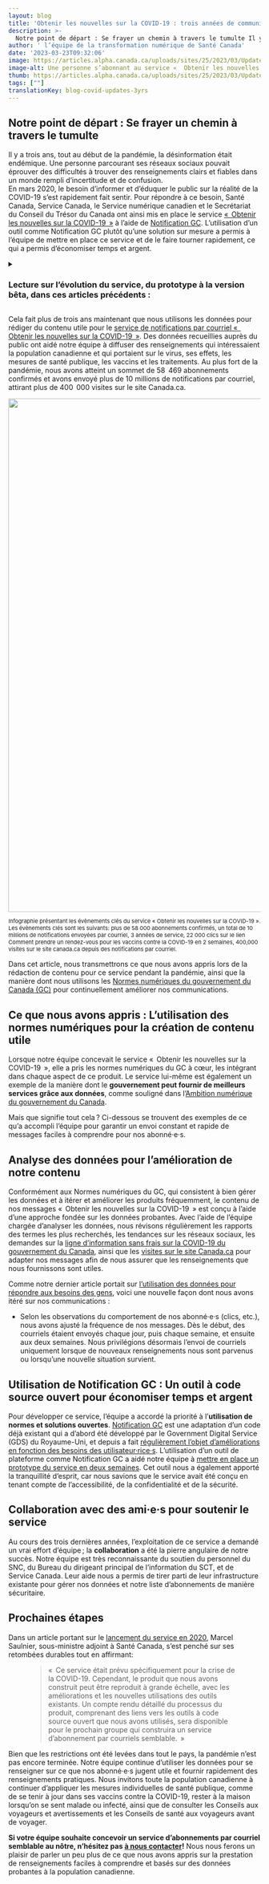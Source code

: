 ```yaml
---
layout: blog
title: 'Obtenir les nouvelles sur la COVID-19 : trois années de communications basées sur les données'
description: >-
  Notre point de départ : Se frayer un chemin à travers le tumulte Il y a trois ans, tout au début de la pandémie, la désinformation était endémique. Une personne parcourant ses réseaux sociaux pouvait éprouver des difficultés à trouver des renseignements clairs et fiables dans un monde rempli d’incertitude et de confusion.En mars 2020,… [Read more<span class="wb-sl"> of Obtenir les nouvelles sur la COVID-19 : trois années de communications basées sur les données</span>](https://articles.alpha.canada.ca/cds-snc/fr/2023/03/23/blog-covid-updates-3yrs/)
author: ' l’équipe de la transformation numérique de Santé Canada'
date: '2023-03-23T09:32:06'
image: https://articles.alpha.canada.ca/uploads/sites/25/2023/03/Updates_FR.jpeg
image-alt: Une personne s’abonnant au service «  Obtenir les nouvelles sur la COVID-19  » sur son téléphone. Le champ de l’adresse courriel doit être rempli.
thumb: https://articles.alpha.canada.ca/uploads/sites/25/2023/03/Updates_FR.jpeg
tags: [""]
translationKey: blog-covid-updates-3yrs
---
```


<h2 class="wp-block-heading" id="h-notre-point-de-depart-se-frayer-un-chemin-a-travers-le-tumulte"><strong>Notre point de départ : Se frayer un chemin à travers le tumulte</strong></h2>



<p>Il y a trois ans, tout au début de la pandémie, la désinformation était endémique. Une personne parcourant ses réseaux sociaux pouvait éprouver des difficultés à trouver des renseignements clairs et fiables dans un monde rempli d’incertitude et de confusion.<br>En mars 2020, le besoin d’informer et d’éduquer le public sur la réalité de la COVID-19 s’est rapidement fait sentir. Pour répondre à ce besoin, Santé Canada, Service Canada, le Service numérique canadien et le Secrétariat du Conseil du Trésor du Canada ont ainsi mis en place le service <a href="https://www.canada.ca/fr/service-web-gere/obtenez-nouvelles-covid-19.html" target="_blank" rel="noreferrer noopener">«  Obtenir les nouvelles sur la COVID-19  »</a> à l’aide de <a href="https://notification.canada.ca/accueil" target="_blank" rel="noreferrer noopener">Notification GC</a>. L’utilisation d’un outil comme Notification GC plutôt qu’une solution sur mesure a permis à l’équipe de mettre en place ce service et de le faire tourner rapidement, ce qui a permis d’économiser temps et argent.</p>



<details class="wp-block-cds-snc-expander"><summary><h3>Lecture sur l’évolution du service, du prototype à la version bêta, dans ces articles précédents&nbsp;:</h3></summary><div class="wp-block-cds-snc-expander"><a href="https://numerique.canada.ca/2020/05/13/obtenir-les-nouvelles-sur-la-covid-19-service-de-notification-par-courriel/" target="_blank" rel="noreferrer noopener">Obtenir les nouvelles sur la COVID-19 — service de notifications par courriel</a> (mai 2020)<br><a href="https://numerique.canada.ca/2020/06/17/lancement-dun-service-alpha/" target="_blank" rel="noreferrer noopener">Lancement d’une version alpha du service</a> (juin 2020)<br><a href="https://numerique.canada.ca/2021/07/28/utiliser-les-donn%C3%A9es-pour-r%C3%A9pondre-aux-besoins-dinformation-pendant-la-pand%C3%A9mie/" target="_blank" rel="noreferrer noopener">Utilisation des données pour répondre aux besoins d’information pendant une pandémie</a> (juillet 2021)<br><a href="https://numerique.canada.ca/2022/04/05/r%C3%A9flexions-sur-un-service-au-bout-de-100-semaines/" target="_blank" rel="noreferrer noopener">Réflexions sur un service au bout de 100 semaines</a> (avril 2022) </div></details>



<p></p>



<p>Cela fait plus de trois ans maintenant que nous utilisons les données pour rédiger du contenu utile pour le <a href="https://numerique.canada.ca/2020/05/13/obtenir-les-nouvelles-sur-la-covid-19-service-de-notification-par-courriel/" target="_blank" rel="noreferrer noopener">service de notifications par courriel «  Obtenir les nouvelles sur la COVID-19  »</a>. Des données recueillies auprès du public ont aidé notre équipe à diffuser des renseignements qui intéressaient la population canadienne et qui portaient sur le virus, ses effets, les mesures de santé publique, les vaccins et les traitements. Au plus fort de la pandémie, nous avons atteint un sommet de 58  469 abonnements confirmés et avons envoyé plus de 10 millions de notifications par courriel, attirant plus de 400  000 visites sur le site Canada.ca.</p>


<img loading="lazy" decoding="async" width="1024" height="430" src="https://articles.alpha.canada.ca/uploads/sites/25/2023/03/NotifyInforgraphie_FR-NEWEST-1024x430.png" alt="" class="wp-image-1009" style="max-width: 100%;height: auto;" srcset="https://articles.alpha.canada.ca/uploads/sites/25/2023/03/NotifyInforgraphie_FR-NEWEST-1024x430.png 1024w, https://articles.alpha.canada.ca/uploads/sites/25/2023/03/NotifyInforgraphie_FR-NEWEST-300x126.png 300w, https://articles.alpha.canada.ca/uploads/sites/25/2023/03/NotifyInforgraphie_FR-NEWEST-768x323.png 768w, https://articles.alpha.canada.ca/uploads/sites/25/2023/03/NotifyInforgraphie_FR-NEWEST.png 1200w" sizes="auto, (max-width: 1024px) 100vw, 1024px" />


<p style="font-size:11px">Infographie présentant les évènements clés du service « Obtenir les nouvelles sur la COVID-19 ». Les évènements clés sont les suivants: plus de 58 000 abonnements confirmés, un total de 10 millions de notifications envoyées par courriel, 3 années de service, 22 000 clics sur le lien Comment prendre un rendez-vous pour les vaccins contre la COVID-19 en 2 semaines, 400,000 visites sur le site canada.ca depuis des notifications par courriel.</p>



<p>Dans cet article, nous transmettrons ce que nous avons appris lors de la rédaction de contenu pour ce service pendant la pandémie, ainsi que la manière dont nous utilisons les <a href="https://www.canada.ca/fr/gouvernement/systeme/gouvernement-numerique/normes-numeriques-gouvernement-canada.html" target="_blank" rel="noreferrer noopener">Normes numériques du gouvernement du Canada (GC)</a> pour continuellement améliorer nos communications.</p>



<h2 class="wp-block-heading"><strong>Ce que nous avons appris : L’utilisation des normes numériques pour la création de contenu utile</strong><br></h2>



<p>Lorsque notre équipe concevait le service «  Obtenir les nouvelles sur la COVID-19  », elle a pris les normes numériques du GC à cœur, les intégrant dans chaque aspect de ce produit. Le service lui-même est également un exemple de la manière dont le <strong>gouvernement peut fournir de meilleurs services grâce aux données</strong>, comme souligné dans l’<a href="https://www.canada.ca/fr/gouvernement/systeme/gouvernement-numerique/plans-strategiques-operations-numeriques-gouvernement-canada/ambition-numerique-canada.html" target="_blank" rel="noreferrer noopener">Ambition numérique du gouvernement du Canada</a>.</p>



<p>Mais que signifie tout cela ? Ci-dessous se trouvent des exemples de ce qu’a accompli l’équipe pour garantir un envoi constant et rapide de messages faciles à comprendre pour nos abonné·e·s.</p>



<h2 class="wp-block-heading"><strong>Analyse des données pour l’amélioration de notre contenu</strong></h2>



<p>Conformément aux Normes numériques du GC, qui consistent à bien gérer les données et à itérer et améliorer les produits fréquemment, le contenu de nos messages «  Obtenir les nouvelles sur la COVID-19  » est conçu à l’aide d’une approche fondée sur les données probantes. Avec l’aide de l’équipe chargée d’analyser les données, nous révisons régulièrement les rapports des termes les plus recherchés, les tendances sur les réseaux sociaux, les demandes sur la <a href="https://sante.canada.ca/fr/sante-publique/organisation/contactez-nous.html" target="_blank" rel="noreferrer noopener">ligne d’information sans frais sur la COVID-19 du gouvernement du Canada</a>, ainsi que les <a href="https://www.canada.ca/fr/sante-publique/services/maladies/maladie-coronavirus-covid-19.html" target="_blank" rel="noreferrer noopener">visites sur le site Canada.ca</a> pour adapter nos messages afin de nous assurer que les renseignements que nous fournissons sont utiles.</p>



<p>Comme notre dernier article portait sur <a href="https://numerique.canada.ca/2021/07/28/utiliser-les-donn%C3%A9es-pour-r%C3%A9pondre-aux-besoins-dinformation-pendant-la-pand%C3%A9mie/" target="_blank" rel="noreferrer noopener">l’utilisation des données pour répondre aux besoins des gens</a>, voici une nouvelle façon dont nous avons itéré sur nos communications :</p>



<ul class="wp-block-list">
<li>Selon les observations du comportement de nos abonné·e·s (clics, etc.), nous avons ajusté la fréquence de nos messages. Dès le début, des courriels étaient envoyés chaque jour, puis chaque semaine, et ensuite aux deux semaines. Nous privilégions désormais l’envoi de courriels uniquement lorsque de nouveaux renseignements nous sont parvenus ou lorsqu’une nouvelle situation survient.</li>
</ul>



<h2 class="wp-block-heading"><strong>Utilisation de Notification GC : Un outil à code source ouvert pour économiser temps et argent</strong></h2>



<p>Pour développer ce service, l’équipe a accordé la priorité à l’<strong>utilisation de normes et solutions ouvertes</strong>. <a href="https://notification.canada.ca" target="_blank" rel="noreferrer noopener">Notification GC</a> est une adaptation d’un code déjà existant qui a d’abord été développé par le Government Digital Service (GDS) du Royaume-Uni, et depuis a fait <a href="https://numerique.canada.ca/2021/02/01/gc-notification-maintenant-en-version-b%C3%AAta/" target="_blank" rel="noreferrer noopener">régulièrement l’objet d’améliorations en fonction des besoins des utilisateur·rice·s</a>. L’utilisation d’un outil de plateforme comme Notification GC a aidé notre équipe à <a href="https://twitter.com/SNC_GC/status/1392482122720501762" target="_blank" rel="noreferrer noopener">mettre en place un prototype du service en deux semaines</a>. Cet outil nous a également apporté la tranquillité d’esprit, car nous savions que le service avait été conçu en tenant compte de l’accessibilité, de la confidentialité et de la sécurité.</p>



<h2 class="wp-block-heading"><strong>Collaboration avec des ami·e·s pour soutenir le service</strong></h2>



<p>Au cours des trois dernières années, l’exploitation de ce service a demandé un vrai effort d’équipe ; la <strong>collaboration</strong> a été la pierre angulaire de notre succès. Notre équipe est très reconnaissante du soutien du personnel du SNC, du Bureau du dirigeant principal de l’information du SCT, et de Service Canada. Leur aide nous a permis de tirer parti de leur infrastructure existante pour gérer nos données et notre liste d’abonnements de manière sécuritaire.</p>



<h2 class="wp-block-heading"><strong>Prochaines étapes</strong></h2>



<p>Dans un article portant sur le <a href="https://numerique.canada.ca/2020/05/13/obtenir-les-nouvelles-sur-la-covid-19-service-de-notification-par-courriel/" target="_blank" rel="noreferrer noopener">lancement du service en 2020</a>, Marcel Saulnier, sous-ministre adjoint à Santé Canada, s’est penché sur ses retombées durables tout en affirmant:</p>



<figure class="wp-block-pullquote has-text-align-left"><blockquote><p>«  Ce service était prévu spécifiquement pour la crise de la COVID-19. Cependant, le produit que nous avons construit peut être reproduit à grande échelle, avec les améliorations et les nouvelles utilisations des outils existants. Un compte rendu détaillé du processus du produit, comprenant des liens vers les outils à code source ouvert que nous avons utilisés, sera disponible pour le prochain groupe qui construira un service d’abonnement par courriels semblable.  »</p></blockquote></figure>



<p>Bien que les restrictions ont été levées dans tout le pays, la pandémie n’est pas encore terminée. Notre équipe continue d’utiliser les données pour se renseigner sur ce que nos abonné·e·s jugent utile et fournir rapidement des renseignements pratiques. Nous invitons toute la population canadienne à continuer d’appliquer les mesures individuelles de santé publique, comme de se tenir à jour dans ses vaccins contre la COVID-19, rester à la maison lorsqu’on se sent malade ou infecté, ainsi que de consulter les Conseils aux voyageurs et avertissements et les Conseils de santé aux voyageurs avant de voyager.</p>



<p><strong>Si votre équipe souhaite concevoir un service d’abonnements par courriel semblable au nôtre, n’hésitez pas <a href="mailto:digital-transformation-numerique@hc-sc.gc.ca" target="_blank" rel="noreferrer noopener">à nous contacter</a>!</strong> Nous nous ferons un plaisir de parler un peu plus de ce que nous avons appris sur la prestation de renseignements faciles à comprendre et basés sur des données probantes à la population canadienne.</p>

